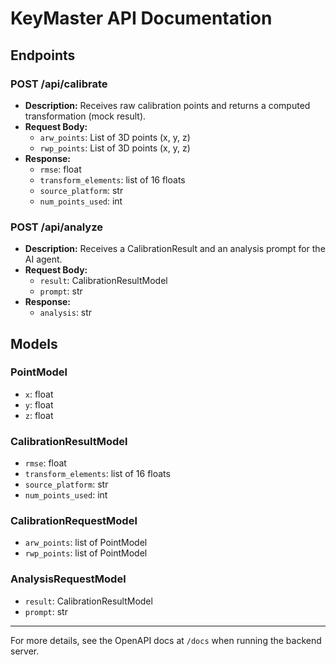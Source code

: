 # KeyMaster API Documentation

## Endpoints

### POST /api/calibrate
- **Description:** Receives raw calibration points and returns a computed transformation (mock result).
- **Request Body:**
  - `arw_points`: List of 3D points (x, y, z)
  - `rwp_points`: List of 3D points (x, y, z)
- **Response:**
  - `rmse`: float
  - `transform_elements`: list of 16 floats
  - `source_platform`: str
  - `num_points_used`: int

### POST /api/analyze
- **Description:** Receives a CalibrationResult and an analysis prompt for the AI agent.
- **Request Body:**
  - `result`: CalibrationResultModel
  - `prompt`: str
- **Response:**
  - `analysis`: str

## Models

### PointModel
- `x`: float
- `y`: float
- `z`: float

### CalibrationResultModel
- `rmse`: float
- `transform_elements`: list of 16 floats
- `source_platform`: str
- `num_points_used`: int

### CalibrationRequestModel
- `arw_points`: list of PointModel
- `rwp_points`: list of PointModel

### AnalysisRequestModel
- `result`: CalibrationResultModel
- `prompt`: str

---

For more details, see the OpenAPI docs at `/docs` when running the backend server.